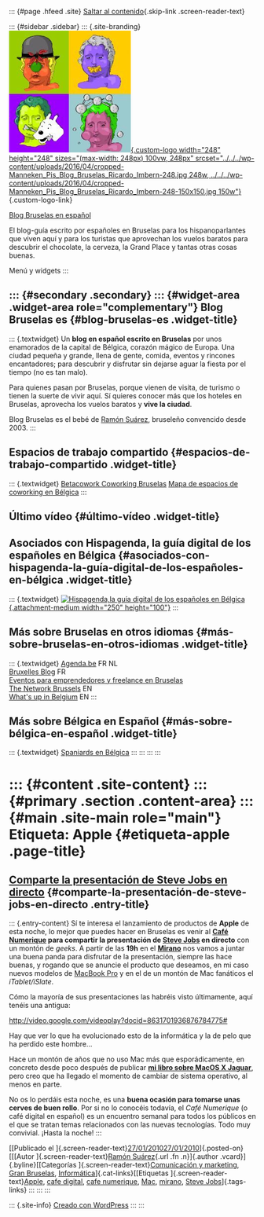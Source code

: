 ::: {#page .hfeed .site}
[Saltar al contenido](index.html#content){.skip-link
.screen-reader-text}

::: {#sidebar .sidebar}
::: {.site-branding}
[![](../../../wp-content/uploads/2016/04/cropped-Manneken_Pis_Blog_Bruselas_Ricardo_Imbern-248.jpg){.custom-logo
width="248" height="248" sizes="(max-width: 248px) 100vw, 248px"
srcset="../../../wp-content/uploads/2016/04/cropped-Manneken_Pis_Blog_Bruselas_Ricardo_Imbern-248.jpg 248w, ../../../wp-content/uploads/2016/04/cropped-Manneken_Pis_Blog_Bruselas_Ricardo_Imbern-248-150x150.jpg 150w"}](../../../index.html){.custom-logo-link}

[Blog Bruselas en español](../../../index.html)

El blog-guía escrito por españoles en Bruselas para los hispanoparlantes
que viven aquí y para los turistas que aprovechan los vuelos baratos
para descubrir el chocolate, la cerveza, la Grand Place y tantas otras
cosas buenas.

Menú y widgets
:::

::: {#secondary .secondary}
::: {#widget-area .widget-area role="complementary"}
Blog Bruselas es {#blog-bruselas-es .widget-title}
----------------

::: {.textwidget}
Un **blog en español escrito en Bruselas** por unos enamorados de la
capital de Bélgica, corazón mágico de Europa. Una ciudad pequeña y
grande, llena de gente, comida, eventos y rincones encantadores; para
descubrir y disfrutar sin dejarse aguar la fiesta por el tiempo (no es
tan malo).

Para quienes pasan por Bruselas, porque vienen de visita, de turismo o
tienen la suerte de vivir aquí. Sí quieres conocer más que los hoteles
en Bruselas, aprovecha los vuelos baratos y **vive la ciudad**.

Blog Bruselas es el bebé de [Ramón Suárez](http://www.ramonsuarez.com),
bruseleño convencido desde 2003.
:::

Espacios de trabajo compartido {#espacios-de-trabajo-compartido .widget-title}
------------------------------

::: {.textwidget}
[Betacowork Coworking Bruselas](http://www.betacowork.com) [Mapa de
espacios de coworking en Bélgica](http://coworkingbelgium.com)
:::

Último vídeo {#último-vídeo .widget-title}
------------

Asociados con Hispagenda, la guía digital de los españoles en Bélgica {#asociados-con-hispagenda-la-guía-digital-de-los-españoles-en-bélgica .widget-title}
---------------------------------------------------------------------

::: {.textwidget}
[![Hispagenda,la guía digital de los españoles en
Bélgica](../../../wp-content/uploads/2010/04/Hispagenda-250px.gif "Hispagenda, la guía digital de los españoles en Bélgica"){.attachment-medium
width="250" height="100"}](http://www.hispagenda.com)
:::

Más sobre Bruselas en otros idiomas {#más-sobre-bruselas-en-otros-idiomas .widget-title}
-----------------------------------

::: {.textwidget}
[Agenda.be](http://www.agenda.be) FR NL\
[Bruxelles Blog](http://www.bxlblog.be/) FR\
[Eventos para emprendedores y freelance en
Bruselas](http://www.betacowork.com/events/)\
[The Network
Brussels](http://groups.yahoo.com/group/TheNetworkBrussels/) EN\
[What\'s up in Belgium](http://www.whatsupin.be/) EN
:::

Más sobre Bélgica en Español {#más-sobre-bélgica-en-español .widget-title}
----------------------------

::: {.textwidget}
[Spaniards en Bélgica](http://www.spaniards.es/paises/belgica)
:::
:::
:::
:::

::: {#content .site-content}
::: {#primary .section .content-area}
::: {#main .site-main role="main"}
Etiqueta: Apple {#etiqueta-apple .page-title}
===============

[Comparte la presentación de Steve Jobs en directo](../../../index.html?p=1324) {#comparte-la-presentación-de-steve-jobs-en-directo .entry-title}
-------------------------------------------------------------------------------

::: {.entry-content}
Sí te interesa el lanzamiento de productos de **Apple** de esta noche,
lo mejor que puedes hacer en Bruselas es venir al **[Café
Numerique](http://www.cafenumerique.be/2010/01/26/steve-jobs-apple-brussels-keynote/ "Café digital en el Mirano, para hablar y aprender")
para compartir la presentación de [Steve
Jobs](http://es.wikipedia.org/wiki/Steve_Jobs "¿Quién es Steve Jobs?")
en directo** con un montón de *geeks*. A partir de las **19h** en el
[**Mirano**](http://maps.google.com/maps?hl=fr&safe=off&client=firefox-a&rls=com.ubuntu:fr-BE:official&hs=HhE&num=100&lr=&as_filetype=&um=1&ie=UTF-8&q=mirano+bruxelles+chaussee+de+louvain&fb=1&hq=mirano&hnear=bruxelles+chaussee+de+louvain&cid=0,0,4030189186406470147&ei=gmZfS7ToHYfu-AaAh73ODA&sa=X&oi=local_result&ct=image&resnum=1&ved=0CAoQnwIwAA "Mirano Intercontinental, Bruselas")
nos vamos a juntar una buena panda para disfrutar de la presentación,
siempre las hace buenas, y rogando que se anuncie el producto que
deseamos, en mi caso nuevos modelos de [MacBook
Pro](http://guides.macrumors.com/MacBook_Pro "Rumores y guías de compra para todos los productos Apple")
y en el de un montón de Mac fanáticos el *iTablet/iSlate*.

Cómo la mayoría de sus presentaciones las habréis visto últimamente,
aquí tenéis una antigua:

<http://video.google.com/videoplay?docid=8631701936876784775#>

Hay que ver lo que ha evolucionado esto de la informática y la de pelo
que ha perdido este hombre...

Hace un montón de años que no uso Mac más que esporádicamente, en
concreto desde poco después de publicar [**mi libro sobre MacOS X
Jaguar**](http://www.agapea.com/libros/Mac-OS-X-Jaguar-Iniciacion-y-referencia-isbn-8448137787-i.htm "MacOS X Jaguar, iniciación y referencia"),
pero creo que ha llegado el momento de cambiar de sistema operativo, al
menos en parte.

No os lo perdáis esta noche, es una **buena ocasión para tomarse unas
cerves de buen rollo**. Por si no lo conocéis todavía, el *Café
Numerique* (o café digital en español) es un encuentro semanal para
todos los públicos en el que se tratan temas relacionados con las nuevas
tecnologías. Todo muy convivial. ¡Hasta la noche!
:::

[[Publicado el
]{.screen-reader-text}[27/01/201027/01/2010](../../../index.html?p=1324)]{.posted-on}[[[Autor
]{.screen-reader-text}[Ramón
Suárez](../../2010/04/30/index.html?author=2){.url .fn .n}]{.author
.vcard}]{.byline}[[Categorías ]{.screen-reader-text}[Comunicación y
marketing](../../category/comunicacion-y-marketing/index.html), [Gran
Bruselas](../../category/gran-bruselas/index.html),
[Informática](../../category/informatica/index.html)]{.cat-links}[[Etiquetas
]{.screen-reader-text}[Apple](index.html), [cafe
digital](../cafe-digital/index.html), [cafe
numerique](../cafe-numerique/index.html), [Mac](../mac/index.html),
[mirano](../mirano/index.html), [Steve
Jobs](../steve-jobs/index.html)]{.tags-links}
:::
:::
:::

::: {.site-info}
[Creado con WordPress](https://es.wordpress.org/)
:::
:::
